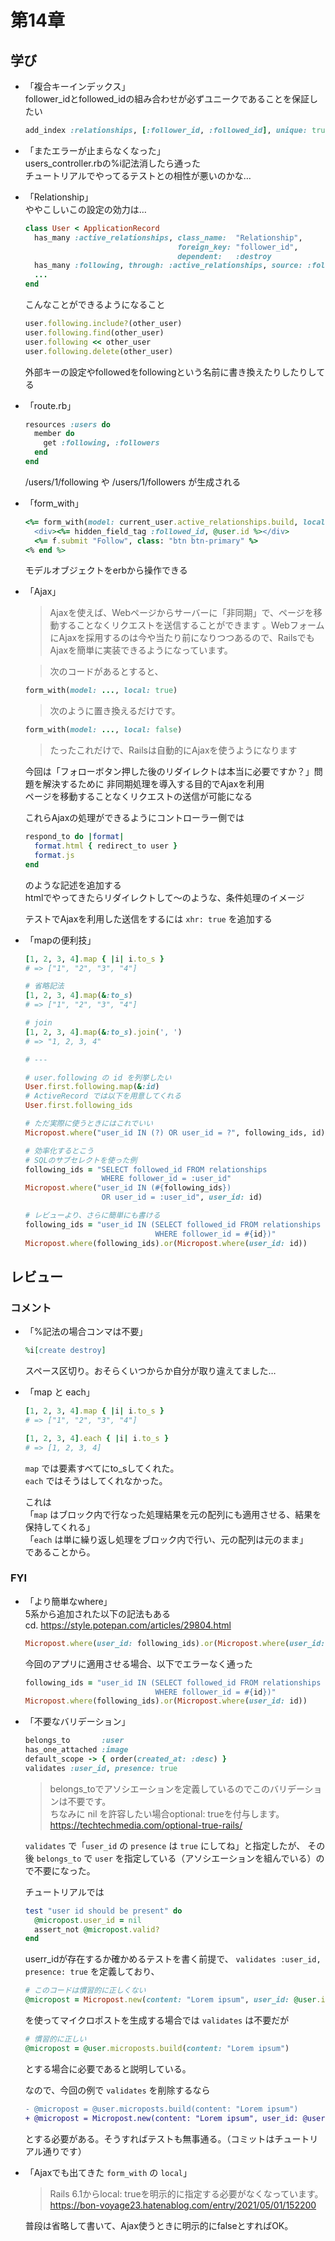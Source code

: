 #  第14章

## 学び

- 「複合キーインデックス」  
    follower_idとfollowed_idの組み合わせが必ずユニークであることを保証したい
    ```ruby
    add_index :relationships, [:follower_id, :followed_id], unique: true
    ```

- 「またエラーが止まらなくなった」  
    users_controller.rbの%i記法消したら通った  
    チュートリアルでやってるテストとの相性が悪いのかな…

- 「Relationship」  
    ややこしいこの設定の効力は…  
    ```ruby
    class User < ApplicationRecord
      has_many :active_relationships, class_name:  "Relationship",
                                      foreign_key: "follower_id",
                                      dependent:   :destroy
      has_many :following, through: :active_relationships, source: :followed
      ...
    end
    ```
    こんなことができるようになること  
    ```ruby
    user.following.include?(other_user)
    user.following.find(other_user)
    user.following << other_user
    user.following.delete(other_user)
    ```
    外部キーの設定やfollowedをfollowingという名前に書き換えたりしたりしてる

- 「route.rb」  
    ```ruby
    resources :users do
      member do
        get :following, :followers
      end
    end
    ```
    /users/1/following や /users/1/followers が生成される

- 「form_with」  
    ```ruby
    <%= form_with(model: current_user.active_relationships.build, local: false) do |f| %>
      <div><%= hidden_field_tag :followed_id, @user.id %></div>
      <%= f.submit "Follow", class: "btn btn-primary" %>
    <% end %>
    ```
    モデルオブジェクトをerbから操作できる

- 「Ajax」  
    > Ajaxを使えば、Webページからサーバーに「非同期」で、ページを移動することなくリクエストを送信することができます 。WebフォームにAjaxを採用するのは今や当たり前になりつつあるので、RailsでもAjaxを簡単に実装できるようになっています。

    > 次のコードがあるとすると、
    ```ruby
    form_with(model: ..., local: true)
    ```
    > 次のように置き換えるだけです。
    ```ruby
    form_with(model: ..., local: false)
    ```
    > たったこれだけで、Railsは自動的にAjaxを使うようになります

    今回は「フォローボタン押した後のリダイレクトは本当に必要ですか？」問題を解決するために
    非同期処理を導入する目的でAjaxを利用  
    ページを移動することなくリクエストの送信が可能になる

    これらAjaxの処理ができるようにコントローラー側では
    ```ruby
    respond_to do |format|
      format.html { redirect_to user }
      format.js
    end
    ```
    のような記述を追加する  
    htmlでやってきたらリダイレクトして〜のような、条件処理のイメージ

    テストでAjaxを利用した送信をするには `xhr: true` を追加する

- 「mapの便利技」  
    ```ruby
    [1, 2, 3, 4].map { |i| i.to_s }
    # => ["1", "2", "3", "4"]

    # 省略記法
    [1, 2, 3, 4].map(&:to_s)
    # => ["1", "2", "3", "4"]

    # join
    [1, 2, 3, 4].map(&:to_s).join(', ')
    # => "1, 2, 3, 4"

    # ---

    # user.following の id を列挙したい
    User.first.following.map(&:id)
    # ActiveRecord では以下を用意してくれる
    User.first.following_ids

    # ただ実際に使うときにはこれでいい
    Micropost.where("user_id IN (?) OR user_id = ?", following_ids, id)

    # 効率化するとこう
    # SQLのサブセレクトを使った例
    following_ids = "SELECT followed_id FROM relationships
                     WHERE follower_id = :user_id"
    Micropost.where("user_id IN (#{following_ids}) 
                     OR user_id = :user_id", user_id: id)

    # レビューより、さらに簡単にも書ける
    following_ids = "user_id IN (SELECT followed_id FROM relationships
                                 WHERE follower_id = #{id})"
    Micropost.where(following_ids).or(Micropost.where(user_id: id))
    ```


## レビュー

### コメント

- 「%記法の場合コンマは不要」  
    ```ruby
    %i[create destroy]
    ```
    スペース区切り。おそらくいつからか自分が取り違えてました…


- 「map と each」
    ```ruby
    [1, 2, 3, 4].map { |i| i.to_s }
    # => ["1", "2", "3", "4"]

    [1, 2, 3, 4].each { |i| i.to_s }
    # => [1, 2, 3, 4]
    ```
    `map` では要素すべてにto_sしてくれた。  
    `each` ではそうはしてくれなかった。

    これは  
    「`map` はブロック内で行なった処理結果を元の配列にも適用させる、結果を保持してくれる」  
    「`each` は単に繰り返し処理をブロック内で行い、元の配列は元のまま」  
    であることから。


### FYI

- 「より簡単なwhere」  
    5系から追加された以下の記法もある  
    cd. https://style.potepan.com/articles/29804.html
    ```ruby
    Micropost.where(user_id: following_ids).or(Micropost.where(user_id: id))
    ```
    今回のアプリに適用させる場合、以下でエラーなく通った
    ```ruby
    following_ids = "user_id IN (SELECT followed_id FROM relationships
                                 WHERE follower_id = #{id})"
    Micropost.where(following_ids).or(Micropost.where(user_id: id))
    ```

- 「不要なバリデーション」  
    ```ruby
    belongs_to       :user
    has_one_attached :image
    default_scope -> { order(created_at: :desc) }
    validates :user_id, presence: true
    ```
    > belongs_toでアソシエーションを定義しているのでこのバリデーションは不要です。  
    > ちなみに nil を許容したい場合optional: trueを付与します。  
    > https://techtechmedia.com/optional-true-rails/  

    `validates` で「`user_id` の `presence` は `true` にしてね」と指定したが、
    その後 `belongs_to` で `user` を指定している（アソシエーションを組んでいる）ので不要になった。

    チュートリアルでは
    ```ruby
    test "user id should be present" do
      @micropost.user_id = nil
      assert_not @micropost.valid?
    end
    ```
    userr_idが存在するか確かめるテストを書く前提で、
    `validates :user_id, presence: true`
    を定義しており、
    ```ruby
    # このコードは慣習的に正しくない
    @micropost = Micropost.new(content: "Lorem ipsum", user_id: @user.id)
    ```
    を使ってマイクロポストを生成する場合では `validates` は不要だが
    ```ruby
    # 慣習的に正しい
    @micropost = @user.microposts.build(content: "Lorem ipsum")
    ```
    とする場合に必要であると説明している。


    なので、今回の例で `validates` を削除するなら
    ```diff
    - @micropost = @user.microposts.build(content: "Lorem ipsum")
    + @micropost = Micropost.new(content: "Lorem ipsum", user_id: @user.id)
    ```
    とする必要がある。そうすればテストも無事通る。（コミットはチュートリアル通りです）

- 「Ajaxでも出てきた `form_with` の `local`」  
    > Rails 6.1からlocal: trueを明示的に指定する必要がなくなっています。  
    > https://bon-voyage23.hatenablog.com/entry/2021/05/01/152200

    普段は省略して書いて、Ajax使うときに明示的にfalseとすればOK。
